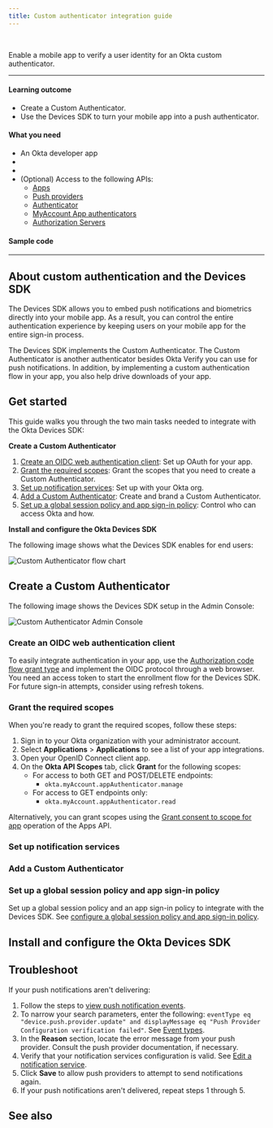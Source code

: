 ```yaml
---
title: Custom authenticator integration guide
---
```


<ApiLifecycle access="ie" /><br>

Enable a mobile app to verify a user identity for an Okta custom authenticator.

---
#### Learning outcome

* Create a Custom Authenticator.
* Use the Devices SDK to turn your mobile app into a push authenticator.

#### What you need

* An Okta developer app
* <StackSnippet snippet="notifservicelink" inline />
* <StackSnippet snippet="appreq" inline />
* (Optional) Access to the following APIs:
  * [Apps](https://developer.okta.com/docs/api/openapi/okta-management/management/tag/Application/#tag/Application/operation/grantConsentToScope)
  * [Push providers](https://developer.okta.com/docs/api/openapi/okta-management/management/tag/PushProvider/#tag/PushProvider/operation/createPushProvider)
  * [Authenticator](https://developer.okta.com/docs/api/openapi/okta-management/management/tag/Authenticator/#tag/Authenticator/operation/createAuthenticator)
  * [MyAccount App authenticators](https://developer.okta.com/docs/api/openapi/okta-myaccount/myaccount/tag/AppAuthenticator/)
  * [Authorization Servers](https://developer.okta.com/docs/api/openapi/okta-management/management/tag/AuthorizationServerRules/#tag/AuthorizationServerRules/operation/replaceAuthorizationServerPolicyRule)

#### Sample code

<StackSnippet snippet="samplecode" />

---

## About custom authentication and the Devices SDK

The Devices SDK allows you to embed push notifications and biometrics directly into your mobile app. As a result, you can control the entire authentication experience by keeping users on your mobile app for the entire sign-in process.

The Devices SDK implements the Custom Authenticator. The Custom Authenticator is another authenticator besides Okta Verify you can use for push notifications. In addition, by implementing a custom authentication flow in your app, you also help drive downloads of your app.

## Get started

This guide walks you through the two main tasks needed to integrate with the Okta Devices SDK:

**Create a Custom Authenticator**

1. [Create an OIDC web authentication client](#create-an-oidc-web-authentication-client): Set up OAuth for your app.
2. [Grant the required scopes](#grant-the-required-scopes): Grant the scopes that you need to create a Custom Authenticator.
3. [Set up notification services](#set-up-notification-services): Set up <StackSnippet snippet="notifservicelong" inline /> with your Okta org.
4. [Add a Custom Authenticator](#add-a-custom-authenticator): Create and brand a Custom Authenticator.
5. [Set up a global session policy and app sign-in policy](#set-up-a-global-session-policy-and-app-sign-in-policy): Control who can access Okta and how.

**Install and configure the Okta Devices SDK**

<StackSnippet snippet="installandcongfiguresdk" />

The following image shows what the Devices SDK enables for end users:

<div class="three-quarter border">

![Custom Authenticator flow chart](/img/authenticators/authenticators-custom-authenticator-flowchart.png)

</div>

## Create a Custom Authenticator

The following image shows the Devices SDK setup in the Admin Console:

<div class="half border">

![Custom Authenticator Admin Console](/img/authenticators/authenticators-custom-authenticator-admin-console.png)

</div>

### Create an OIDC web authentication client

To easily integrate authentication in your app, use the [Authorization code flow grant type](/docs/guides/implement-grant-type/authcode/main/) and implement the OIDC protocol through a web browser.  You need an access token to start the enrollment flow for the Devices SDK. For future sign-in attempts, consider using refresh tokens. <StackSnippet snippet="samplecode" inline />

<StackSnippet snippet="jwtbearernote" />

### Grant the required scopes

When you're ready to grant the required scopes, follow these steps:

1. Sign in to your Okta organization with your administrator account.
2. Select **Applications** > **Applications** to see a list of your app integrations.
3. Open your OpenID Connect client app.
4. On the **Okta API Scopes** tab, click **Grant** for the following scopes:
   * For access to both GET and POST/DELETE endpoints:
      * `okta.myAccount.appAuthenticator.manage`
   * For access to GET endpoints only:
      * `okta.myAccount.appAuthenticator.read`

Alternatively, you can grant scopes using the [Grant consent to scope for app](https://developer.okta.com/docs/api/openapi/okta-management/management/tag/ApplicationGrants/#tag/ApplicationGrants/operation/grantConsentToScope) operation of the Apps API.

### Set up notification services

<StackSnippet snippet="notifserviceadminconsole" />

### Add a Custom Authenticator

<StackSnippet snippet="customauthenticatoradminconsole" />

### Set up a global session policy and app sign-in policy

Set up a global session policy and an app sign-in policy to integrate with the Devices SDK. See [configure a global session policy and app sign-in policy](/docs/guides/configure-signon-policy/main/).

## Install and configure the Okta Devices SDK

<StackSnippet snippet="sdksteps" />

## Troubleshoot

If your push notifications aren't delivering:

1. Follow the steps to [view push notification events](https://help.okta.com/okta_help.htm?type=oie&id=ext-all-notification-services).
2. To narrow your search parameters, enter the following: `eventType eq "device.push.provider.update" and displayMessage eq "Push Provider Configuration verification failed"`. See [Event types](/docs/reference/api/event-types/).
3. In the **Reason** section, locate the error message from your push provider. Consult the push provider documentation, if necessary.
4. Verify that your notification services configuration is valid. See [Edit a notification service](https://help.okta.com/okta_help.htm?type=oie&id=ext-all-notification-services).
5. Click **Save** to allow push providers to attempt to send notifications again.
6. If your push notifications aren't delivered, repeat steps 1 through 5.

## See also

<StackSnippet snippet="mobilesdk" />
